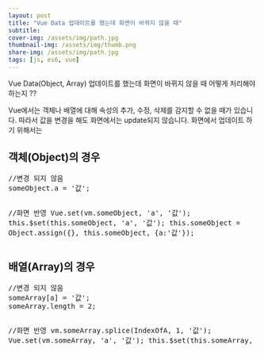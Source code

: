 ```yaml
---
layout: post
title: "Vue Data 업데이트를 했는데 화면이 바뀌지 않을 때"
subtitle:
cover-img: /assets/img/path.jpg
thumbnail-img: /assets/img/thumb.png
share-img: /assets/img/path.jpg
tags: [js, es6, vue]
---
```

<p>Vue Data(Object, Array) 업데이트를 했는데 화면이 바뀌지 않을 때 어떻게 처리해야하는지 ??</p>
<!--more-->
<p>Vue에서는 객체나 배열에 대해 속성의 추가, 수정, 삭제를 감지할 수 없을 때가 있습니다. 
따라서 값을 변경을 해도 화면에서는 update되지 않습니다.
화면에서 업데이트 하기 위해서는 
</p>
<h2 class="text-clip clip-img">객체(Object)의 경우</h2>
<pre class="html">
//변경 되지 않음
someObject.a = '값';

//화면 반영
Vue.set(vm.someObject, 'a', '값');
this.$set(this.someObject, 'a', '값');
this.someObject = Object.assign({}, this.someObject, {a:'값'});
</pre>

<h2 class="text-clip clip-img">배열(Array)의 경우</h2>
<pre class="html">
//변경 되지 않음
someArray[a] = '값';
someArray.length = 2;

//화면 반영
vm.someArray.splice(IndexOfA, 1, '값');
Vue.set(vm.someArray, 'a', '값');
this.$set(this.someArray, 'a', '값');
</pre>